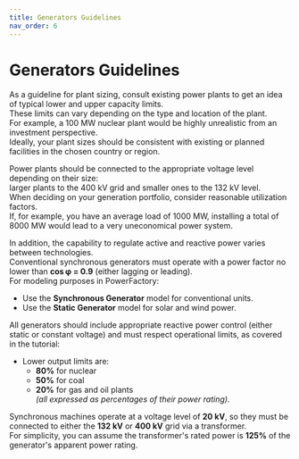 ```yaml
---
title: Generators Guidelines
nav_order: 6
---
```


# Generators Guidelines

As a guideline for plant sizing, consult existing power plants to get an idea of typical lower and upper capacity limits.  
These limits can vary depending on the type and location of the plant.  
For example, a 100 MW nuclear plant would be highly unrealistic from an investment perspective.  
Ideally, your plant sizes should be consistent with existing or planned facilities in the chosen country or region.

Power plants should be connected to the appropriate voltage level depending on their size:  
larger plants to the 400 kV grid and smaller ones to the 132 kV level.  
When deciding on your generation portfolio, consider reasonable utilization factors.  
If, for example, you have an average load of 1000 MW, installing a total of 8000 MW would lead to a very uneconomical power system.

In addition, the capability to regulate active and reactive power varies between technologies.  
Conventional synchronous generators must operate with a power factor no lower than **cos φ = 0.9** (either lagging or leading).  
For modeling purposes in PowerFactory:
- Use the **Synchronous Generator** model for conventional units.
- Use the **Static Generator** model for solar and wind power.

All generators should include appropriate reactive power control (either static or constant voltage) and must respect operational limits, as covered in the tutorial:  
- Lower output limits are:
  - **80%** for nuclear  
  - **50%** for coal  
  - **20%** for gas and oil plants  
  *(all expressed as percentages of their power rating).*

Synchronous machines operate at a voltage level of **20 kV**, so they must be connected to either the **132 kV** or **400 kV** grid via a transformer.  
For simplicity, you can assume the transformer's rated power is **125%** of the generator's apparent power rating.